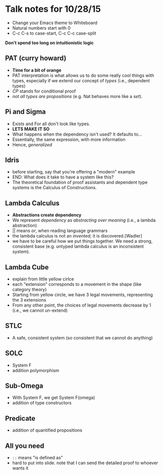 # Talk notes for 10/28/15

* Change your Emacs theme to Whiteboard
* Natural numbers start with 0
* C-c C-s to case-start, C-c C-c case-split

**Don't spend too long on intuitionistic logic**

## PAT (curry howard)
* **Time for a bit of orange**
* PAT interpretation is what allows us to do some really cool things with types,
especially if we extend our concept of *types* (i.e., dependent types)
* *CP* stands for conditional proof
* *not all types are propositions* (e.g. Nat behaves more like a *set*).

## Pi and Sigma
* Exists and For all don't look like types.
* **LETS MAKE IT SO**
* What happens when the dependency isn't used? It defaults to...
* Essentially, the same expression, with more information
* Hence, *generalized*

## Idris
* before starting, say that you're offering a "modern" example
* END: What does it take to have a system like this?
* The theoretical foundation of proof assistants and dependent type systems
is the Calculus of Constructions.

## Lambda Calculus
* **Abstractions create dependency**
* We represent *dependency* as *abstracting over meaning* (i.e., a lambda abstraction)
* || means *or*, when reading language grammars
* the lambda calculus is not an *invented*; it is discovered.[Wadler]
* we have to be careful how we put things together. We need a strong, consistent
base (e.g. untyped lambda calculus is an inconsistent system).

## Lambda Cube
* explain from little yellow cirlce
* each "extension" corresponds to a movement in the shape (like category theory)
* Starting from yellow circle, we have 3 legal movements, representing the 3 extensions
* From any other point, the choices of legal movements decrease by 1 (i.e., we cannot
un-extend)

## STLC
* A safe, consistent system (so consistent that we cannot do anything)

## SOLC
* System F
* addition polymorphism

## Sub-Omega
* With System F, we get System F(omega)
* addition of type constructors

## Predicate
* addition of quantified propositions

## All you need
* `::` means "is defined as"
* hard to put into slide. note that I can send the detailed proof to whoever wants it
